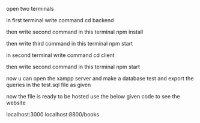 open two terminals

in first terminal write command cd backend

then write second command in this terminal npm install

then write third command in this terminal npm start

in second terminal write command cd client 

then write second command in this terminal npm start

now u can open the xampp server and make a database test and export the queries in the test.sql file as given

now the file is ready to be hosted use the below given code to see the website

localhost:3000
localhost:8800/books
